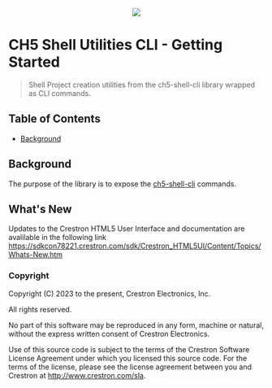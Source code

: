 <p align="center">
  <img src="https://kenticoprod.azureedge.net/kenticoblob/crestron/media/crestron/generalsiteimages/crestron-logo.png">
</p>
 
# CH5 Shell Utilities CLI - Getting Started

> Shell Project creation utilities from the ch5-shell-cli library wrapped as CLI commands.

## Table of Contents
- [Background](#background)

## Background
The purpose of the library is to expose the [ch5-shell-cli](https://www.npmjs.com/package/@crestron/ch5-shell-cli) commands.

## What's New

Updates to the Crestron HTML5 User Interface and documentation are avalilable in the following link
https://sdkcon78221.crestron.com/sdk/Crestron_HTML5UI/Content/Topics/Whats-New.htm

### Copyright

Copyright (C) 2023 to the present, Crestron Electronics, Inc.

All rights reserved.

No part of this software may be reproduced in any form, machine
or natural, without the express written consent of Crestron Electronics.

Use of this source code is subject to the terms of the Crestron Software License Agreement
under which you licensed this source code. For the terms of the license,
please see the license agreement between you and Crestron at http://www.crestron.com/sla.
